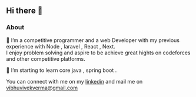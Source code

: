 ## Hi there 👋

### About
🔭 I’m a competitive programmer and a web Developer with my previous experience with Node , laravel , React , Next.    
I enjoy problem solving and aspire to be achieve great hights on codeforces and other competitive platforms.    

🌱 I’m starting to learn core java , spring boot .   


You can connect with me on my [linkedin](https://www.linkedin.com/in/vivek-verma-b62272226/)
and mail me on [vibhuvivekverma@gmail.com](mailto:vibhuvivekverma@gmail.com)
<!--
**vivekverma008/vivekverma008** is a ✨ _special_ ✨ repository because its `README.md` (this file) appears on your GitHub profile.

Here are some ideas to get you started:

- 🔭 I’m currently working on ...
- 🌱 I’m currently learning ...
- 👯 I’m looking to collaborate on ...
- 🤔 I’m looking for help with ...
- 💬 Ask me about ...
- 📫 How to reach me: ...
- 😄 Pronouns: ...
- ⚡ Fun fact: ...
-->
